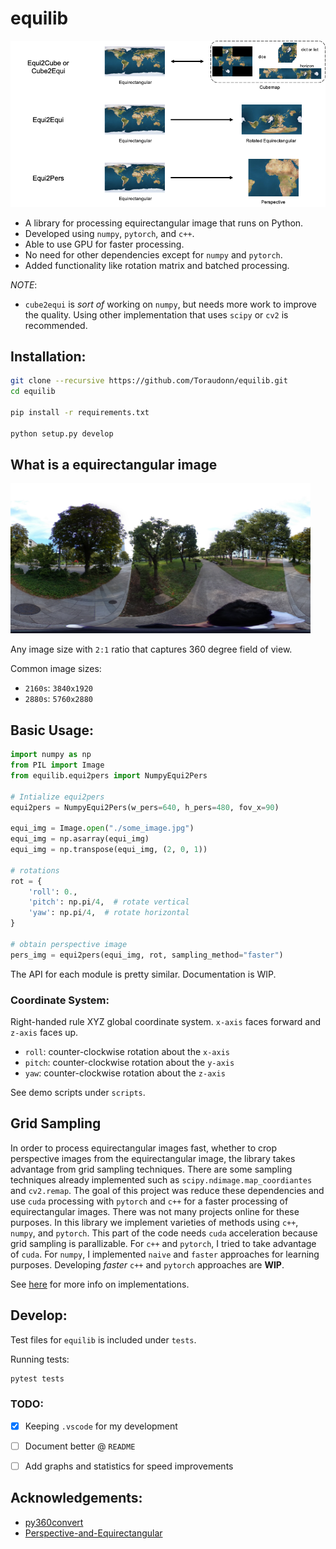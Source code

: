 # equilib

<img src=".img/equilib.png" alt="equilib" width="720"/>

- A library for processing equirectangular image that runs on Python.
- Developed using `numpy`, `pytorch`, and `c++`.
- Able to use GPU for faster processing.
- No need for other dependencies except for `numpy` and `pytorch`.
- Added functionality like rotation matrix and batched processing.

_NOTE_:
- `cube2equi` is _sort of_ working on `numpy`, but needs more work to improve the quality. Using other implementation that uses `scipy` or `cv2` is recommended.

## Installation:

```Bash
git clone --recursive https://github.com/Toraudonn/equilib.git
cd equilib

pip install -r requirements.txt

python setup.py develop
```

## What is a equirectangular image

<img src="data/equi.jpg" alt="equi" width="480"/>

Any image size with `2:1` ratio that captures 360 degree field of view.

Common image sizes:
- `2160s`: `3840x1920`
- `2880s`: `5760x2880`

## Basic Usage:

```Python
import numpy as np
from PIL import Image
from equilib.equi2pers import NumpyEqui2Pers

# Intialize equi2pers
equi2pers = NumpyEqui2Pers(w_pers=640, h_pers=480, fov_x=90)

equi_img = Image.open("./some_image.jpg")
equi_img = np.asarray(equi_img)
equi_img = np.transpose(equi_img, (2, 0, 1))

# rotations
rot = {
    'roll': 0.,
    'pitch': np.pi/4,  # rotate vertical
    'yaw': np.pi/4,  # rotate horizontal
}

# obtain perspective image
pers_img = equi2pers(equi_img, rot, sampling_method="faster")
```

The API for each module is pretty similar. Documentation is WIP.

### Coordinate System:

Right-handed rule XYZ global coordinate system. `x-axis` faces forward and `z-axis` faces up.
- `roll`: counter-clockwise rotation about the `x-axis`
- `pitch`: counter-clockwise rotation about the `y-axis`
- `yaw`: counter-clockwise rotation about the `z-axis`

See demo scripts under `scripts`.

## Grid Sampling

In order to process equirectangular images fast, whether to crop perspective images from the equirectangular image, the library takes advantage from grid sampling techniques.
There are some sampling techniques already implemented such as `scipy.ndimage.map_coordiantes` and `cv2.remap`.
The goal of this project was reduce these dependencies and use `cuda` processing with `pytorch` and `c++` for a faster processing of equirectangular images.
There was not many projects online for these purposes.
In this library we implement varieties of methods using `c++`, `numpy`, and `pytorch`.
This part of the code needs `cuda` acceleration because grid sampling is parallizable.
For `c++` and `pytorch`, I tried to take advantage of `cuda`.
For `numpy`, I implemented `naive` and `faster` approaches for learning purposes.
Developing _faster_ `c++` and `pytorch` approaches are __WIP__.

See [here](equilib/grid_sample/README.md) for more info on implementations.

## Develop:

Test files for `equilib` is included under `tests`.

Running tests:
```Bash
pytest tests
```

### TODO:

- [x] Keeping `.vscode` for my development
- [ ] Document better @ `README`
- [ ] Add graphs and statistics for speed improvements


## Acknowledgements:

- [py360convert](https://github.com/sunset1995/py360convert)
- [Perspective-and-Equirectangular](https://github.com/timy90022/Perspective-and-Equirectangular/tree/master/lib)
